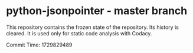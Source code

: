 # python-jsonpointer - master branch

This repository contains the frozen state of the repository.
Its history is cleared. It is used only for static code
analysis with Codacy.

Commit Time: 1729829489